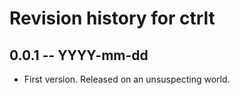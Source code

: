# Revision history for ctrlt

## 0.0.1 -- YYYY-mm-dd

* First version. Released on an unsuspecting world.
